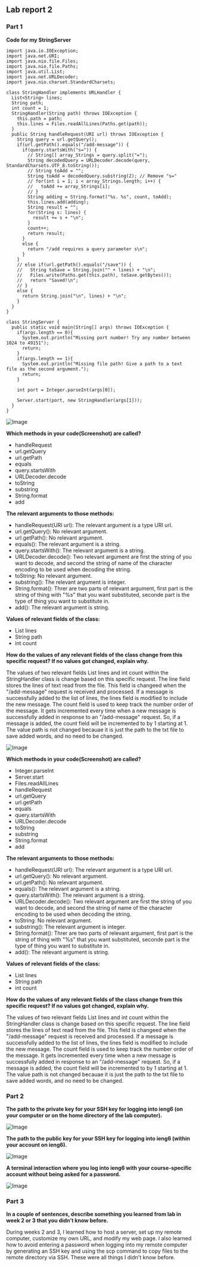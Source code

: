 ## Lab report 2

### **Part 1** 

**Code for my StringServer** 

```
import java.io.IOException;
import java.net.URI;
import java.nio.file.Files;
import java.nio.file.Paths;
import java.util.List;
import java.net.URLDecoder;
import java.nio.charset.StandardCharsets;

class StringHandler implements URLHandler {
  List<String> lines;
  String path;
  int count = 1;
  StringHandler(String path) throws IOException {
    this.path = path;
    this.lines = Files.readAllLines(Paths.get(path));
  }
  public String handleRequest(URI url) throws IOException {
    String query = url.getQuery();
    if(url.getPath().equals("/add-message")) {
      if(query.startsWith("s=")) {
        // String[] array_Strings = query.split("=");
        String decodedQuery = URLDecoder.decode(query, StandardCharsets.UTF_8.toString());
        // String toAdd = "";
        String toAdd = decodedQuery.substring(2); // Remove "s="
        // for(int i = 1; i < array_Strings.length; i++) {
        //   toAdd += array_Strings[i];
        // }
        String adding = String.format("%s. %s", count, toAdd);
        this.lines.add(adding);
        String result = "";
        for(String s: lines) {
          result += s + "\n";
        }
        count++;
        return result;
      }
      else {
        return "/add requires a query parameter s\n";
      }
    }
    // else if(url.getPath().equals("/save")) {
    //   String toSave = String.join("" + lines) + "\n";
    //   Files.write(Paths.get(this.path), toSave.getBytes());
    //   return "Saved!\n";
    // }
    else {
      return String.join("\n", lines) + "\n";
    }
  }
}

class StringServer {
  public static void main(String[] args) throws IOException {
    if(args.length == 0){
      System.out.println("Missing port number! Try any number between 1024 to 49151");
      return;
    }
    if(args.length == 1){
      System.out.println("Missing file path! Give a path to a text file as the second argument.");
      return;
    }

    int port = Integer.parseInt(args[0]);

    Server.start(port, new StringHandler(args[1]));
  }
}
```

![Image](png/hello.png)

**Which methods in your code(Screenshot) are called?** 

-  handleRequest
-  url.getQuery
-  url.getPath
-  equals
-  query.startsWith
-  URLDecoder.decode
-  toString
-  substring
-  String.format
-  add
  
**The relevant arguments to those methods:** 

-  handleRequest(URI url): The relevant argument is a type URI url.
-  url.getQuery(): No relevant argument.
-  url.getPath(): No relevant argument.
-  equals(): The relevant argument is a string.
-  query.startsWith(): The relevant argument is a string.
-  URLDecoder.decode(): Two relevant argument are first the string of you want to decode, and second the string of name of the character encoding to be used when decoding the string.
-  toString: No relevant argument.
-  substring(): The relevant argument is integer.
-  String.format(): Threr are two parts of relevant argument, first part is the string of thing with "%s" that you want substituted, seconde part is the type of thing you want to substitute in.
-  add(): The relevant argument is string.

**Values of relevant fields of the class:**

-  List<String> lines
-  String path
-  int count
  
**How do the values of any relevant fields of the class change from this specific request? If no values got changed, explain why.** 

The values of two relevant fields List<String> lines and int count within the StringHandler class is change based on this specific request. The line field stores the lines of text read from the file. This field is changeed when the "/add-message" request is received and processed. If a message is successfully added to the list of lines, the lines field is modified to include the new message. The count field is used to keep track the number order of the message. It gets incremented every time when a new message is successfully added in response to an "/add-message" request. So, if a message is added, the count field will be incremented to by 1 starting at 1. The value path is not changed becauae it is just the path to the txt file to save added words, and no need to be changed.

![Image](png/Howareyou.png)

**Which methods in your code(Screenshot) are called?** 

-  Integer.parseInt
-  Server.start
-  Files.readAllLines
-  handleRequest
-  url.getQuery
-  url.getPath
-  equals
-  query.startsWith
-  URLDecoder.decode
-  toString
-  substring
-  String.format
-  add

 **The relevant arguments to those methods:** 

-  handleRequest(URI url): The relevant argument is a type URI url.
-  url.getQuery(): No relevant argument.
-  url.getPath(): No relevant argument.
-  equals(): The relevant argument is a string.
-  query.startsWith(): The relevant argument is a string.
-  URLDecoder.decode(): Two relevant argument are first the string of you want to decode, and second the string of name of the character encoding to be used when decoding the string.
-  toString: No relevant argument.
-  substring(): The relevant argument is integer.
-  String.format(): Threr are two parts of relevant argument, first part is the string of thing with "%s" that you want substituted, seconde part is the type of thing you want to substitute in.
-  add(): The relevant argument is string.
 
**Values of relevant fields of the class:**

-  List<String> lines
-  String path
-  int count

**How do the values of any relevant fields of the class change from this specific request? If no values got changed, explain why.** 

The values of two relevant fields List<String> lines and int count within the StringHandler class is change based on this specific request. The line field stores the lines of text read from the file. This field is changeed when the "/add-message" request is received and processed. If a message is successfully added to the list of lines, the lines field is modified to include the new message. The count field is used to keep track the number order of the message. It gets incremented every time when a new message is successfully added in response to an "/add-message" request. So, if a message is added, the count field will be incremented to by 1 starting at 1. The value path is not changed becauae it is just the path to the txt file to save added words, and no need to be changed.

### **Part 2**

**The path to the private key for your SSH key for logging into ieng6 (on your computer or on the home directory of the lab computer).** 

![Image](png/local.png)

**The path to the public key for your SSH key for logging into ieng6 (within your account on ieng6).** 

![Image](png/on.png)

**A terminal interaction where you log into ieng6 with your course-specific account without being asked for a password.** 

![Image](png/nopass.png)

### **Part 3**

**In a couple of sentences, describe something you learned from lab in week 2 or 3 that you didn’t know before.** 

During weeks 2 and 3, I learned how to host a server, set up my remote computer, customize my own URL, and modify my web page. I also learned how to avoid entering a password when logging into my remote computer by generating an SSH key and using the scp command to copy files to the remote directory via SSH. These were all things I didn't know before.
